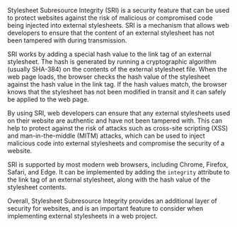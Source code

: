Stylesheet Subresource Integrity (SRI) is a security feature that can be used to protect websites against the risk of malicious or compromised code being injected into external stylesheets. SRI is a mechanism that allows web developers to ensure that the content of an external stylesheet has not been tampered with during transmission.

SRI works by adding a special hash value to the link tag of an external stylesheet. The hash is generated by running a cryptographic algorithm (usually SHA-384) on the contents of the external stylesheet file. When the web page loads, the browser checks the hash value of the stylesheet against the hash value in the link tag. If the hash values match, the browser knows that the stylesheet has not been modified in transit and it can safely be applied to the web page.

By using SRI, web developers can ensure that any external stylesheets used on their website are authentic and have not been tampered with. This can help to protect against the risk of attacks such as cross-site scripting (XSS) and man-in-the-middle (MITM) attacks, which can be used to inject malicious code into external stylesheets and compromise the security of a website.

SRI is supported by most modern web browsers, including Chrome, Firefox, Safari, and Edge. It can be implemented by adding the `integrity` attribute to the link tag of an external stylesheet, along with the hash value of the stylesheet contents.

Overall, Stylesheet Subresource Integrity provides an additional layer of security for websites, and is an important feature to consider when implementing external stylesheets in a web project.